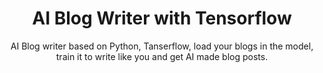 <h1 align="center">AI Blog Writer with Tensorflow</h1>
<p align="center">AI Blog writer based on Python, Tanserflow, load your blogs in the model, train it to write like you and get AI made blog posts.</p>
